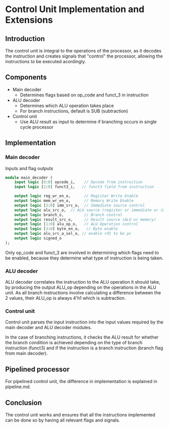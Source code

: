 # Control Unit Implementation and Extensions

## Introduction
The control unit is integral to the operations of the processor, as it decodes the instruction and creates signals that "control" the processor, allowing the instructions to be executed acordingly.

## Components
- Main decoder
    - Determines flags based on op_code and funct_3 in instruction
- ALU decoder
    - Determines which ALU operation takes place
    - For branch instructions, default is SUB (subtraction)
- Control unit
    - Use ALU result as input to determine if branching occurs in single cycle processor

## Implementation
### Main decoder
Inputs and flag outputs
```systemverilog
module main_decoder (
    input logic [6:0] opcode_i,    // Opcode from instruction
    input logic [2:0] funct3_i,   // funct3 field from instruction

    output logic reg_wr_en_o,      // Register Write Enable
    output logic mem_wr_en_o,      // Memory Write Enable
    output logic [2:0] imm_src_o,  // Immediate source control
    output logic alu_src_o,  // ALU source (register or immediate or imm << 12)
    output logic branch_o,         // Branch control
    output logic result_src_o,     // Result source (ALU or memory)
    output logic [1:0] alu_op_o,   // ALU Operation control
    output logic [3:0] byte_en_o,   // Byte enable
    output logic alu_src_a_sel_o, // enable rd1 to be pc
    output logic signed_o
);
```
Only op_code and funct_3 are involved in determining which flags need to be enabled, because they determine what type of instruction is being taken.

### ALU decoder
ALU decoder correlates the instruction to the ALU operation it should take, by producing the output ALU_op depending on the operations in the ALU unit.
As all branch instructions involve calculating a difference between the 2 values, their ALU_op is always 4'h1 which is subtraction.

### Control unit
Control unit parses the input instruction into the input values required by the main decoder and ALU decoder modules. 

In the case of branching instructions, it checks the ALU result for whether the branch condition is achieved depending on the type of branch instruction (funct3) and if the instruction is a branch instruction (branch flag from main decoder).

## Pipelined processor
For pipelined control unit, the difference in implementation is explained in pipeline.md.

## Conclusion
The control unit works and ensures that all the instructions implemented can be done so by having all relevant flags and signals.
